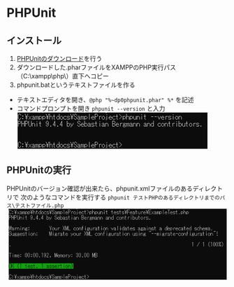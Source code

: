 # PHPUnit
## インストール
1. [PHPUnitのダウンロード](https://phar.phpunit.de/phpunit.phar)を行う
2. ダウンロードした.pharファイルをXAMPPのPHP実行パス（C:\xampp\php\）直下へコピー
3. phpunit.batというテキストファイルを作る
-  テキストエディタを開き、``` @php "%~dp0phpunit.phar" %* ``` を記述
-  コマンドプロンプトを開き ``` phpunit --version ``` と入力
![コマンド確認](./img/phpunit確認.png)

## PHPUnitの実行
PHPUnitのバージョン確認が出来たら、phpunit.xmlファイルのあるディレクトリで
次のようなコマンドを実行する ``` phpunit テストPHPのあるディレクトリまでのパス\テストファイル.php ```
![実行確認](./img/phpunit結果.png)

